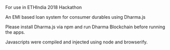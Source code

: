 For use in ETHIndia 2018 Hackathon

An EMI based loan system for consumer durables using Dharma.js

Please install Dharma.js via npm and run Dharma Blockchain before running the apps. 

Javascripts were compiled and injected using node and browserify. 


